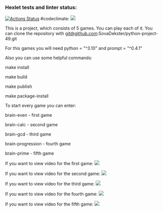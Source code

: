 ### Hexlet tests and linter status:
[![Actions Status](https://github.com/SovaDekster/python-project-49/workflows/hexlet-check/badge.svg)](https://github.com/SovaDekster/python-project-49/actions)
#codeclimate: 
<a href="https://codeclimate.com/github/SovaDekster/python-project-49/maintainability"><img src="https://api.codeclimate.com/v1/badges/9dbbc60eae0a9b25baf4/maintainability" /></a>

This is a project, which consists of 5 games. You can play each of it.
You can clone the repository with git@github.com:SovaDekster/python-project-49.git

For this games you will need python = "^3.10" and prompt = "^0.4.1"

Also you can use some helpful commands:

make install

make build

make publish

make package-install

To start every game you can enter:

brain-even - first game

brain-calc - second game

brain-gcd - third game

brain-progression - fourth game

brain-prime - fifth game

If you want to view video for the first game: <a href="https://asciinema.org/a/uavicakSHatg4xBY7QLT3dZb0" target="_blank"><img src="https://asciinema.org/a/uavicakSHatg4xBY7QLT3dZb0.svg" /></a>

If you want to view video for the second game: <a href="https://asciinema.org/a/MPuZFEAwHPo1d3zaLT5d3VmP0" target="_blank"><img src="https://asciinema.org/a/MPuZFEAwHPo1d3zaLT5d3VmP0.svg" /></a>

If you want to view video for the third game: <a href="https://asciinema.org/a/ixY5kx26OIdiw2xhsLoQhbGDZ" target="_blank"><img src="https://asciinema.org/a/ixY5kx26OIdiw2xhsLoQhbGDZ.svg" /></a>

If you want to view video for the fourth game: <a href="https://asciinema.org/a/QPwJtbZY9W6iMSSPRqvXJZGJc" target="_blank"><img src="https://asciinema.org/a/QPwJtbZY9W6iMSSPRqvXJZGJc.svg" /></a>

If you want to view video for the fifth game: <a href="https://asciinema.org/a/525575" target="_blank"><img src="https://asciinema.org/a/525575.svg" /></a>
